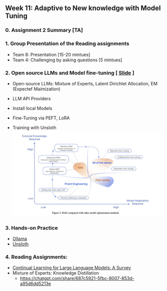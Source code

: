 ## Week 11: Adaptive to New knowledge with Model Tuning
### 0. Assignment 2 Summary [TA] 
### 1. Group Presentation of the Reading assignments
- Team 8: Presentation [15-20 mintues]
- Team 4: Challenging by asking questions [5 mintues]
### 2. Open source LLMs and Model fine-tuning [ [Slide](https://docs.google.com/presentation/d/11-rgEMHoe1Gh925yTCbMU9qJJhBX9_c3v9SqNulBmdY/edit?usp=sharing) ]
- Open-source LLMs: Mixture of Experts, Latent Dirichlet Allocation, EM (Expectef Maimization) 
- LLM API Providers
- Install local Models

- Fine-Tuning via PEFT, LoRA

- Training with Unsloth ![alt text](<Devoteam_rebirth_blog_prompt-engineering-vs-RAG-2 (1).png>)

### 3. Hands-on Practice
- [Ollama](https://ollama.com/)
- [Unsloth](https://unsloth.ai/)
### 4. Reading Assignments:
- [Continual Learning for Large Language Models: A Survey](https://arxiv.org/pdf/2402.01364)
- Mixture of Experts: Knowledge Distillation
  - https://chatgpt.com/share/687c5921-5fbc-8007-853d-a95d6dd5213e